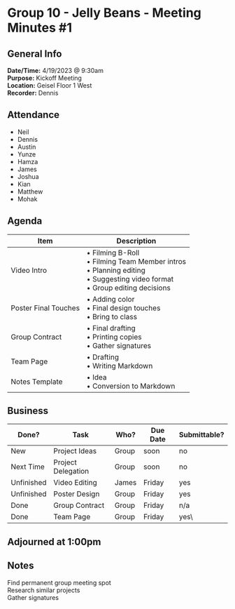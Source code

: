 
# Group 10 - Jelly Beans - Meeting Minutes #1
## General Info
**Date/Time:** 4/19/2023 @ 9:30am <br>
**Purpose:** Kickoff Meeting <br>
**Location:** Geisel Floor 1 West <br>
**Recorder:** Dennis <br>

## Attendance
- Neil
- Dennis
- Austin
- Yunze
- Hamza
- James
- Joshua
- Kian
- Matthew
- Mohak

## Agenda
Item | Description
---- | ----
Video Intro |• Filming B-Roll<br>• Filming Team Member intros <br>• Planning editing <br>• Suggesting video format <br>• Group editing decisions <br>
Poster Final Touches | • Adding color<br>• Final design touches<br>• Bring to class<br>
Group Contract | • Final drafting<br>• Printing copies <br>•  Gather signatures<br>
Team Page | • Drafting<br>• Writing Markdown<br>
Notes Template | • Idea<br>• Conversion to Markdown<br>


## Business
| Done? | Task | Who? | Due Date | Submittable?
| ---- | ---- | ---- | ---- | ---- |
|New | Project Ideas | Group | soon | no
|Next Time | Project Delegation | Group | soon | no
|Unfinished | Video Editing | James | Friday | yes
|Unfinished | Poster Design | Group | Friday | yes
|Done | Group Contract | Group | Friday | n/a
|Done | Team Page | Group | Friday | yes\

## Adjourned at 1:00pm

## Notes
Find permanent group meeting spot <br>
Research similar projects <br>
Gather signatures <br>
